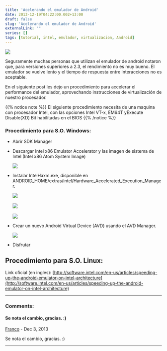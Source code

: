 ```yaml
---
title: 'Acelerando el emulador de Android'
date: 2013-12-19T04:22:00.002+13:00
draft: false
slug: 'Acelerando el emulador de Android'
externalLink: ""
series: []
tags: [tutorial, intel, emulador, virtualizacion, Android]
---
```

[![](http://i.minus.com/i9LQfouPsXIvp.gif)](http://i.minus.com/i9LQfouPsXIvp.gif)

Seguramente muchas personas que utilizan el emulador de android notaron que, para versiones superiores a 2.3, el rendimiento no es muy bueno. El emulador se vuelve lento y el tiempo de respuesta entre interacciones no es aceptable.

En el siguiente post les dejo un procedimiento para accelerar el performance del emulador, aprovechando instrucciones de virtualización de nuestro procesador.  
  
{{% notice note %}}
El siguiente procedimiento necesita de una maquina con procesador Intel, con las opciones Intel VT-x, EM64T yExecute Disable(XD) Bit habilitadas en el BIOS
{{% /notice %}}

### Procedimiento para S.O. Windows:

- Abrir SDK Manager
- Descargar Intel x86 Emulator Accelerator y las imagen de sistema de Intel (Intel x86 Atom System Image) 
    
    [![](http://software.intel.com/sites/default/files/haxm01.png)](http://software.intel.com/sites/default/files/haxm01.png)
    
- Instalar IntelHaxm.exe, disponible en ANDROID\_HOME/extras/intel/Hardware\_Accelerated\_Execution\_Manager. 
    
    [![](http://software.intel.com/sites/default/files/haxm02.png)](http://software.intel.com/sites/default/files/haxm02.png) 
    
    [![](http://software.intel.com/sites/default/files/haxm03.png)](http://software.intel.com/sites/default/files/haxm03.png) 
    
    [![](http://software.intel.com/sites/default/files/haxm04.jpg)](http://software.intel.com/sites/default/files/haxm04.jpg)
    
- Crear un nuevo Android Virtual Device (AVD) usando el AVD Manager. 
    
    [![](http://software.intel.com/sites/default/files/haxm12.png)](http://software.intel.com/sites/default/files/haxm12.png)
    
- Disfrutar

## Procedimiento para S.O. Linux:

Link oficial (en ingles): [http://software.intel.com/en-us/articles/speeding-up-the-android-emulator-on-intel-architecture](http://software.intel.com/en-us/articles/speeding-up-the-android-emulator-on-intel-architecture)

---
### Comments:
#### Se nota el cambio, gracias. :)
[Franco](http://codenatic.com "noreply@blogger.com") - <time datetime="2013-12-19T04:47:28.930+13:00">Dec 3, 2013</time>

Se nota el cambio, gracias. :)
<hr />